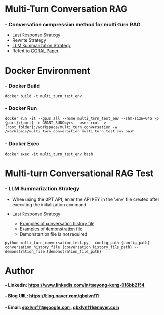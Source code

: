 Multi-Turn Conversation RAG
=============

### - Conversation compression method for multi-turn RAG
   - Last Response Strategy
   - Rewrite Strategy
   - [LLM Summarization Strategy](https://github.com/qbxlvnf11/multi-turn-rag-conversation-compression/blob/main/core/llm_summarization_strategy.py)
   - Refert to [CORAL Paper](https://arxiv.org/abs/2410.23090)


Docker Environment
=============

### - Docker Build

```
docker build -t multi_turn_test_env .
```

### - Docker Run

```
docker run -it --gpus all --name multi_turn_test_env --shm-size=64G -p {port}:{port} -e GRANT_SUDO=yes --user root -v {root_folder}:/workspace/multi_turn_conversation -w /workspace/multi_turn_conversation multi_turn_test_env bash
```

### - Docker Exec

```
docker exec -it multi_turn_test_env bash
```


Multi-turn Conversational RAG Test
=============

### - LLM Summarization Strategy

   - When using the GPT API, enter the API KEY in the '.env' file created after executing the initialization command

   - Last Response Strategy
      - [Examples of conversation history file](https://github.com/qbxlvnf11/multi-turn-rag-conversation-compression/blob/main/samples/conversation_history.json)
      - [Examples of demonstration file](https://github.com/qbxlvnf11/multi-turn-rag-conversation-compression/blob/main/samples/demonstrations.json)
      - Demonstartion file is not required
      
```
python multi_turn_conversation_test.py --config_path {config_path} --conversation_history_file {conversation_history_file_path} --demonstration_file {demonstration_file_path}
```


Author
=============

#### - LinkedIn: https://www.linkedin.com/in/taeyong-kong-016bb2154

#### - Blog URL: https://blog.naver.com/qbxlvnf11

#### - Email: qbxlvnf11@google.com, qbxlvnf11@naver.com

